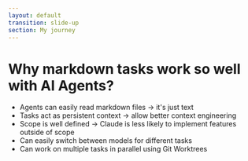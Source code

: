 ```yaml
---
layout: default
transition: slide-up
section: My journey
---
```


# Why markdown tasks work so well with AI Agents?

<v-clicks>

* Agents can easily read markdown files → it's just text
* Tasks act as persistent context → allow better context engineering
* Scope is well defined → Claude is less likely to implement features outside of scope
* Can easily switch between models for different tasks
* Can work on multiple tasks in parallel using Git Worktrees

</v-clicks>
